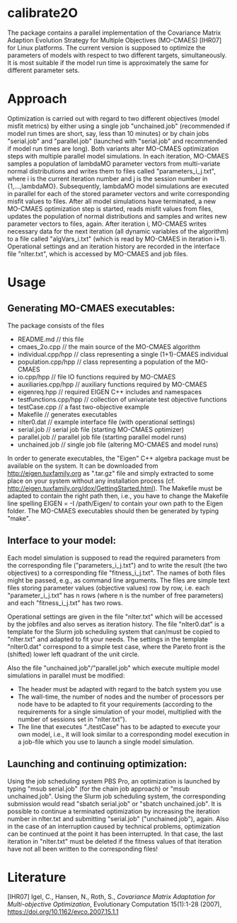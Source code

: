 # calibrate2O

The package contains a parallel implementation of the Covariance Matrix
Adaption Evolution Strategy for Multiple Objectives (MO-CMAES) [IHR07] for
Linux platforms.
The current version is supposed to optimize the parameters of models with
respect to two different targets, simultaneously.
It is most suitable if the model run time is approximately the same for
different parameter sets.

Approach
========

Optimization is carried out with regard to two different objectives (model
misfit metrics) by either using a single job "unchained.job" (recommended if
model run times are short, say, less than 10 minutes) or by chain jobs
"serial.job" and "parallel.job" (launched with "serial.job" and recommended
if model run times are long).
Both variants alter MO-CMAES optimization steps with multiple parallel model
simulations.
In each iteration, MO-CMAES samples a population of lambdaMO parameter vectors
from multi-variate normal distributions and writes them to files called
"parameters_i_j.txt", where i is the current iteration number and j is the
session number in {1,...,lambdaMO}.
Subsequently, lambdaMO model simulations are executed in parallel for each of
the stored parameter vectors and write corresponding misfit values to files.
After all model simulations have terminated, a new MO-CMAES optimization step is
started, reads misfit values from files, updates the population of normal
distributions and samples and writes new parameter vectors to files, again.
After iteration i, MO-CMAES writes necessary data for the next iteration (all
dynamic variables of the algorithm) to a file called "algVars_i.txt" (which is
read by MO-CMAES in iteration i+1).
Operational settings and an iteration history are recorded in the interface file
"nIter.txt", which is accessed by MO-CMAES and job files.


Usage
=====

Generating MO-CMAES executables:
--------------------------------

The package consists of the files
* README.md        		// this file
* cmaes_2o.cpp     		// the main source of the MO-CMAES algorithm
* individual.cpp/hpp	// class representing a single (1+1)-CMAES individual
* population.cpp/hpp	// class representing a population of the MO-CMAES
* io.cpp/hpp			// file IO functions required by MO-CMAES
* auxiliaries.cpp/hpp   // auxiliary functions required by MO-CMAES
* eigenreq.hpp      	// required EIGEN C++ includes and namespaces
* testfunctions.cpp/hpp // collection of univariate test objective functions
* testCase.cpp			// a fast two-objective example
* Makefile      		// generates executables
* nIter0.dat        	// example interface file (with operational settings)
* serial.job        	// serial job file (starting MO-CMAES optimizer)
* parallel.job      	// parallel job file (starting parallel model runs)
* unchained.job			// single job file (altering MO-CMAES and model runs)

In order to generate executables, the "Eigen" C++ algebra package must be
available on the system. It can be downloaded from
  http://eigen.tuxfamily.org
as ".tar.gz" file and simply extracted to some place on your system without any
installation process (cf. http://eigen.tuxfamily.org/dox/GettingStarted.html).
The Makefile must be adapted to contain the right path then, i.e., you have to
change the Makefile line spelling
  EIGEN = -I /path/Eigen/
to contain your own path to the Eigen folder.
The MO-CMAES executables should then be generated by typing "make".

Interface to your model:
------------------------

Each model simulation is supposed to read the required parameters from
the corresponding file ("parameters_i_j.txt") and to write
the result (the two objectives) to a corresponding file "fitness_i_j.txt".
The names of both files might be passed, e.g., as command line arguments.
The files are simple text files storing parameter values (objective values)
row by row, i.e. each "parameter_i_j.txt" has n rows
(where n is the number of free parameters)
and each "fitness_i_j.txt" has two rows.

Operational settings are given in the file "nIter.txt" which will be accessed by the jobfiles and also serves as iteration history.
The file "nIter0.dat" is a template for the Slurm job scheduling system that
can/must be copied to "nIter.txt" and adapted to fit your needs.
The settings in the template "nIter0.dat" correspond to a simple test case, where
the Pareto front is the (shifted) lower left quadrant of the unit circle.

Also the file "unchained.job"/"parallel.job" which execute multiple model
simulations in parallel must be modified:
* The header must be adapted with regard to the batch system you use
* The wall-time, the number of nodes and the number of processors per node have
  to be adapted to fit your requirements (according to the requirements for a
  single simulation of your model, multiplied with the number of sessions set
  in "nIter.txt").
* The line that executes "./testCase" has to be adapted to execute your own
  model, i.e., it will look similar to a corresponding model execution in a
  job-file which you use to launch a single model simulation.

Launching and continuing optimization:
--------------------------------------

Using the job scheduling system PBS Pro, an optimization is launched by typing
"msub serial.job" (for the chain job approach) or "msub unchained.job".
Using the Slurm job scheduling system, the corresponding submission would read
"sbatch serial.job" or "sbatch unchained.job".
It is possible to continue a terminated optimization by increasing the
iteration number in nIter.txt and submitting "serial.job" ("unchained.job"),
again. Also in the case of an interruption caused by technical problems,
optimization can be continued at the point it has been interrupted. In that
case, the last iteration in "nIter.txt" must be deleted if the fitness values of
that iteration have not all been written to the corresponding files!


Literature
==========
 
[IHR07] Igel, C., Hansen, N., Roth, S.,
        *Covariance Matrix Adaptation for Multi-objective Optimization*,
        Evolutionary Computation 15(1):1-28 (2007),
        https://doi.org/10.1162/evco.2007.15.1.1
